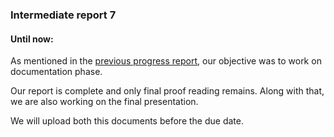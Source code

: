 ### Intermediate report 7

#### Until now:
As mentioned in the [previous progress report](https://github.com/harshildarji/TMP-SS-2020/blob/master/intermediate-reports/intermediate_report_6.md), our objective was to work on documentation phase.

Our report is complete and only final proof reading remains. Along with that, we are also working on the final presentation.

We will upload both this documents before the due date.
